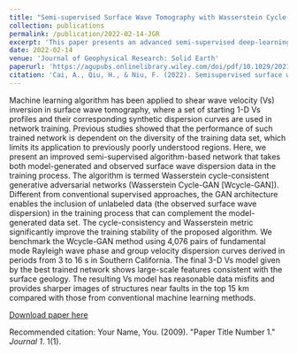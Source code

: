 ```yaml
---
title: "Semi‐supervised Surface Wave Tomography with Wasserstein Cycle‐consistent GAN: Method and Application to Southern California Plate Boundary Region"
collection: publications
permalink: /publication/2022-02-14-JGR
excerpt: 'This paper presents an advanced semi-supervised deep-learning-based surface tomography method with real data applications'
date: 2022-02-14
venue: 'Journal of Geophysical Research: Solid Earth'
paperurl: 'https://agupubs.onlinelibrary.wiley.com/doi/pdf/10.1029/2021JB023598'
citation: 'Cai, A., Qiu, H., & Niu, F. (2022). Semisupervised surface wave tomography with Wasserstein cycle-consistent GAN: Method and application to Southern California plate boundary region. Journal of Geophysical Research: Solid Earth, 127, e2021JB023598. https://doi.org/10.1029/2021JB023598'
---
```

Machine learning algorithm has been applied to shear wave velocity (Vs) inversion in surface wave tomography, where a set of starting 1-D Vs profiles and their corresponding synthetic dispersion curves are used in network training. Previous studies showed that the performance of such trained network is dependent on the diversity of the training data set, which limits its application to previously poorly understood regions. Here, we present an improved semi-supervised algorithm-based network that takes both model-generated and observed surface wave dispersion data in the training process. The algorithm is termed Wasserstein cycle-consistent generative adversarial networks (Wasserstein Cycle-GAN [Wcycle-GAN]). Different from conventional supervised approaches, the GAN architecture enables the inclusion of unlabeled data (the observed surface wave dispersion) in the training process that can complement the model-generated data set. The cycle-consistency and Wasserstein metric significantly improve the training stability of the proposed algorithm. We benchmark the Wcycle-GAN method using 4,076 pairs of fundamental mode Rayleigh wave phase and group velocity dispersion curves derived in periods from 3 to 16 s in Southern California. The final 3-D Vs model given by the best trained network shows large-scale features consistent with the surface geology. The resulting Vs model has reasonable data misfits and provides sharper images of structures near faults in the top 15 km compared with those from conventional machine learning methods.

[Download paper here](https://agupubs.onlinelibrary.wiley.com/doi/pdf/10.1029/2021JB023598)

Recommended citation: Your Name, You. (2009). "Paper Title Number 1." <i>Journal 1</i>. 1(1).
